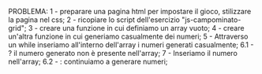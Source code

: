PROBLEMA:
1 - preparare una pagina html per impostare il gioco, stilizzare la pagina nel css;
2 - ricopiare lo script dell'esercizio "js-campominato-grid";
3 - creare una funzione in cui definiamo un array vuoto;
4 - creare un'altra funzione in cui generiamo casualmente dei numeri;
5 - Attraverso un while inseriamo all'interno dell'array i numeri generati casualmente;
6.1 - ? il numero generato non è presente nell'array;
    7 - Inseriamo il numero nell'array;
6.2 - : continuiamo a generare numeri;

